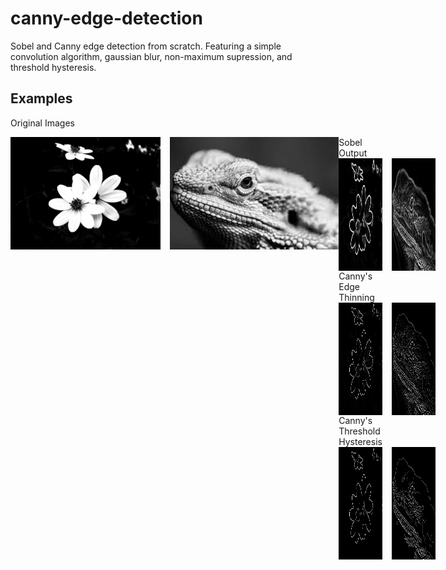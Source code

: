 # canny-edge-detection
Sobel and Canny edge detection from scratch. Featuring a simple convolution algorithm, gaussian blur, non-maximum supression, and threshold hysteresis.

## Examples

Original Images

<div style="display: flex; flex-direction: row;">
	<span></span>
	<img src="images/flowers.jpeg" height="180" style="margin-right: 15px" />
	<img src="images/bearded_dragon.jpg" height="180"/>
<div>
Sobel Output

<div style="display: flex; flex-direction: row;">
	<img src="images/flowers_sobel.png" height="180" style="margin-right: 15px" />
	<img src="images/bearded_dragon_sobel.png" height="180" />
</div>
Canny's Edge Thinning

<div style="display: flex; flex-direction: row;">
	<img src="images/flowers_thin_edges.png" height="180" style="margin-right: 15px" />
	<img src="images/bearded_dragon_thin_edges.png" height="180" />
</div>
Canny's Threshold Hysteresis

<div style="display: flex; flex-direction: row;">
	<img src="images/flowers_threshold.png" height="180" style="margin-right: 15px" />
	<img src="images/bearded_dragon_threshold.png" height="180" />
</div>